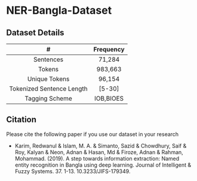 # NER-Bangla-Dataset

## Dataset Details
| # | Frequency |
| :------: | :------: |
| Sentences | 71,284 |
| Tokens | 983,663 |
| Unique Tokens | 96,154 |
| Tokenized Sentence Length | [5-30] |
| Tagging Scheme | IOB,BIOES |

## Citation

Please cite the following paper if you use our dataset in your research 

 - Karim, Redwanul & Islam, M. A. & Simanto, Sazid & Chowdhury, Saif & Roy, Kalyan & Neon, Adnan & Hasan, Md & Firoze, Adnan & Rahman, Mohammad. (2019). A step towards information extraction: Named entity recognition in Bangla using deep learning. Journal of Intelligent & Fuzzy Systems. 37. 1-13. 10.3233/JIFS-179349. 
